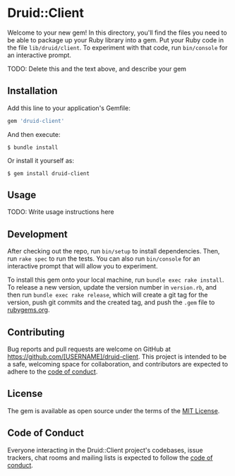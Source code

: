 # Druid::Client

Welcome to your new gem! In this directory, you'll find the files you need to be able to package up your Ruby library into a gem. Put your Ruby code in the file `lib/druid/client`. To experiment with that code, run `bin/console` for an interactive prompt.

TODO: Delete this and the text above, and describe your gem

## Installation

Add this line to your application's Gemfile:

```ruby
gem 'druid-client'
```

And then execute:

    $ bundle install

Or install it yourself as:

    $ gem install druid-client

## Usage

TODO: Write usage instructions here

## Development

After checking out the repo, run `bin/setup` to install dependencies. Then, run `rake spec` to run the tests. You can also run `bin/console` for an interactive prompt that will allow you to experiment.

To install this gem onto your local machine, run `bundle exec rake install`. To release a new version, update the version number in `version.rb`, and then run `bundle exec rake release`, which will create a git tag for the version, push git commits and the created tag, and push the `.gem` file to [rubygems.org](https://rubygems.org).

## Contributing

Bug reports and pull requests are welcome on GitHub at https://github.com/[USERNAME]/druid-client. This project is intended to be a safe, welcoming space for collaboration, and contributors are expected to adhere to the [code of conduct](https://github.com/[USERNAME]/druid-client/blob/master/CODE_OF_CONDUCT.md).

## License

The gem is available as open source under the terms of the [MIT License](https://opensource.org/licenses/MIT).

## Code of Conduct

Everyone interacting in the Druid::Client project's codebases, issue trackers, chat rooms and mailing lists is expected to follow the [code of conduct](https://github.com/[USERNAME]/druid-client/blob/master/CODE_OF_CONDUCT.md).
